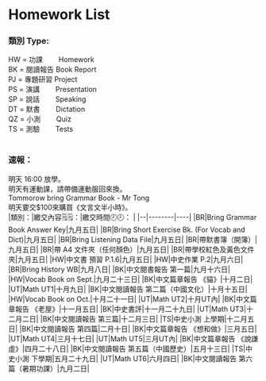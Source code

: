 # Homework List
<h3>類別 Type:</h3>
HW = 功課　　 Homework
<br/>BK = 閱讀報告 Book Report
<br/>PJ = 專題研習 Project
<br/>PS = 演講　　 Presentation
<br/>SP = 說話　　 Speaking
<br/>DT = 默書　　 Dictation
<br/>QZ = 小測　　 Quiz
<br/>TS = 測驗　　 Tests
<br/>
<br/><h3>速報： </h3>
明天 16:00 放學。
<br/>明天有運動課，請帶備運動服回來換。
<br/>Tommorow bring Grammar Book - Mr Tong
<br/>明天要交$100來購買《文言文半小時》。
<br/>
|類別：|繳交內容🗒️🗒️：|繳交時間🕗🕗： |
|--|--------|----|
|BR|Bring Grammar Book Answer Key|九月五日|
|BR|Bring Short Exercise Bk. (For Vocab and Dict)|九月五日|
|BR|Bring Listening Data File|九月五日|
|BR|帶默書簿（開簿）|九月五日|
|BR|帶 A4 文件夾（任何顏色）|九月五日|
|BR|帶學校紅色及黃色文件夾|九月五日|
|HW|中文書 預習 P.1.6|九月五日|
|HW|中史作業 P.2|九月六日|
|BR|Bring History WB|九月八日|
|BK|中文閱書報告 第一篇|九月十六日|
|HW|Vocab Book on Sept.|九月二十三日|
|BK|中文篇章報告 《貓》|十月二日|
|UT|Math UT1|十月九日|
|BK|中文閱讀報告 第二篇（中國文化）|十月十五日|
|HW|Vocab Book on Oct.|十月二十一日|
|UT|Math UT2|十月UT內|
|BK|中文篇章報告 《老屋》|十一月五日|
|BK|中史書評|十一月二十九日|
|UT|Math UT3|十二月二日|
|BK|中文閱讀報告 第三篇|十二月三日|
|TS|中史小測 上學期|十二月五日|
|BK|中文閱讀報告 第四篇|二月十日|
|BK|中文篇章報告 《想和做》|三月五日|
|UT|Math UT4|三月十七日|
|UT|Math UT5|三月UT內|
|BK|中文篇章報告 《說謙虛》|四月二十八日|
|BK|中文閱讀報告 第五篇（中國歷史）|五月十三日|
|TS|中史小測 下學期|五月二十九日|
|UT|Math UT6|六月四日|
|BK|中文閱讀報告 第六篇（暑期功課）|九月二日|